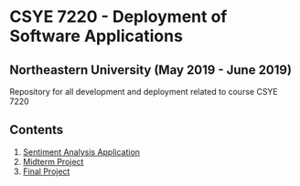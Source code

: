# CSYE 7220 - Deployment of Software Applications
## Northeastern University (May 2019 - June 2019)

Repository for all development and deployment related to course CSYE 7220

## Contents
1. <a href="https://github.com/adityarkelkar/csye7220/tree/master/lab-sentimentanalysis">Sentiment Analysis Application</a>
2. <a href="https://github.com/adityarkelkar/csye7220/tree/master/project-midterm">Midterm Project</a>
3. <a href="https://github.com/adityarkelkar/csye7220/tree/master/project-final">Final Project</a>